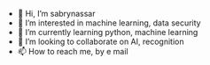 - 👋 Hi, I’m sabrynassar
- 👀 I’m interested in machine learning, data security
- 🌱 I’m currently learning python, machine learning
- 💞️ I’m looking to collaborate on AI, recognition 
- 📫 How to reach me, by e mail

<!---
sabrynassar/sabrynassar is a ✨ special ✨ repository because its `README.md` (this file) appears on your GitHub profile.
You can click the Preview link to take a look at your changes.
--->
